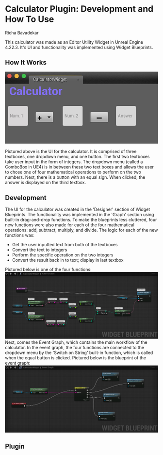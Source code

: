 # Calculator Plugin: Development and How To Use
Richa Bavadekar

This calculator was made as an Editor Utility Widget in Unreal Engine 4.22.3. It's UI and functionality was implemented using Widget Blueprints.

## How It Works
![calcui](https://github.com/jawadefaj/Cruzway-UI/blob/richa/images/calcui.jpeg)

Pictured above is the UI for the calculator. It is comprised of three textboxes, one dropdown menu, and one button. The first two textboxes take user input in the form of integers. The dropdown menu (called a ComboBox in UE4) is in between these two text boxes and allows the user to chose one of four mathematical operations to perform on the two numbers. Next, there is a button with an equal sign. When clicked, the answer is displayed on the third textbox. 

## Development
The UI for the calculator was created in the 'Designer' section of Widget Blueprints. The functionality was implemented in the 'Graph' section using built-in drag-and-drop functions. To make the blueprints less cluttered, four new functions were also made for each of the four mathematical operations: add, subtract, multiply, and divide. The logic for each of the new functions was:
* Get the user inputted text from both of the textboxes
* Convert the text to integers
* Perform the specific operation on the two integers
* Convert the result back in to text; display in last textbox

Pictured below is one of the four functions:
![addfunction](https://github.com/jawadefaj/Cruzway-UI/blob/richa/images/addfunction.jpeg)
Next, comes the Event Graph, which contains the main workflow of the calculator. In the event graph, the four functions are connected to the dropdown menu by the 'Switch on String' built-in function, which is called when the equal button is clicked. 
Pictured below is the blueprint of the event graph:
![eventgraph](https://github.com/jawadefaj/Cruzway-UI/blob/richa/images/eventgraph.jpeg)

## Plugin 



